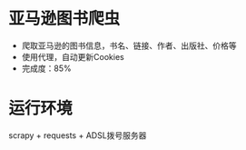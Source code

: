 # 亚马逊图书爬虫

 - 爬取亚马逊的图书信息，书名、链接、作者、出版社、价格等
 - 使用代理，自动更新Cookies
 - 完成度：85%

# 运行环境
scrapy + requests + ADSL拨号服务器
